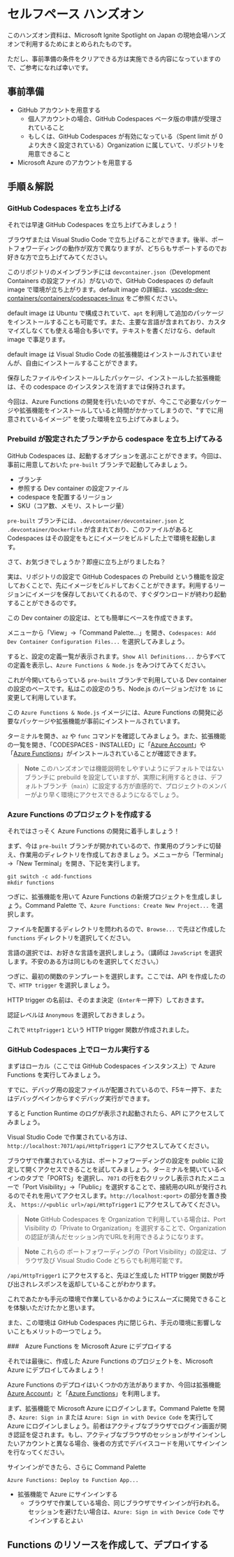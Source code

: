 # セルフペース ハンズオン

このハンズオン資料は、Microsoft Ignite Spotlight on Japan の現地会場ハンズオンで利用するためにまとめられたものです。

ただし、事前準備の条件をクリアできる方は実施できる内容になっていますので、ご参考になれば幸いです。


## 事前準備

- GitHub アカウントを用意する
  - 個人アカウントの場合、GitHub Codespaces ベータ版の申請が受理されていること
  - もしくは、GitHub Codespaces が有効になっている（Spent limit が 0 より大きく設定されている）Organization に属していて、リポジトリを用意できること
- Microsoft Azure のアカウントを用意する


## 手順＆解説

### GitHub Codespaces を立ち上げる

それでは早速 GitHub Codespaces を立ち上げてみましょう！

ブラウザまたは Visual Studio Code で立ち上げることができます。後半、ポートフォワーディングの動作が双方で異なりますが、どちらもサポートするのでお好きな方で立ち上げてみてください。

このリポジトリのメインブランチには `devcontainer.json`（Development Containers の設定ファイル）がないので、GitHub Codespaces の default image で環境が立ち上がります。default image の詳細は、[vscode-dev-containers/containers/codespaces-linux](https://aka.ms/ghcs-default-image) をご参照ください。

default image は Ubuntu で構成されていて、`apt` を利用して追加のパッケージをインストールすることも可能です。また、主要な言語が含まれており、カスタマイズしなくても使える場合も多いです。テキストを書くだけなら、default image で事足ります。

default image は Visual Studio Code の拡張機能はインストールされていませんが、自由にインストールすることができます。

保存したファイルやインストールしたパッケージ、インストールした拡張機能は、その codespace のインスタンスを消すまでは保持されます。

今回は、Azure Functions の開発を行いたいのですが、今ここで必要なパッケージや拡張機能をインストールしていると時間がかかってしまうので、"すでに用意されているイメージ" を使った環境を立ち上げてみましょう。


### Prebuild が設定されたブランチから codespace を立ち上げてみる

GitHub Codespaces は、起動するオプションを選ぶことができます。今回は、事前に用意しておいた `pre-built` ブランチで起動してみましょう。

- ブランチ
- 参照する Dev container の設定ファイル
- codespace を配置するリージョン
- SKU（コア数、メモリ、ストレージ量）

`pre-built` ブランチには、`.devcontainer/devcontainer.json` と `.devcontainer/Dockerfile` が含まれており、このファイルがあると Codespaces はその設定をもとにイメージをビルドした上で環境を起動します。

さて、お気づきでしょうか？即座に立ち上がりましたね？

実は、リポジトリの設定で GitHub Codespaces の Prebuild という機能を設定しておくことで、先にイメージをビルドしておくことができます。利用するリージョンにイメージを保存しておいてくれるので、すぐダウンロードが終わり起動することができるのです。

この Dev container の設定は、とても簡単にベースを作成できます。

メニューから「View」→「Command Palette...」を開き、`Codespaces: Add Dev Container Configuration Files...` を選択してみましょう。

すると、設定の定義一覧が表示されます。`Show All Definitions...` からすべての定義を表示し、`Azure Functions & Node.js` をみつけてみてください。

これが今開いてもらっている `pre-built` ブランチで利用している Dev container の設定のベースです。私はこの設定のうち、Node.js のバージョンだけを `16` に変更して利用しています。

この `Azure Functions & Node.js` イメージには、Azure Functions の開発に必要なパッケージや拡張機能が事前にインストールされています。

ターミナルを開き、`az` や `func` コマンドを確認してみましょう。また、拡張機能の一覧を開き、「CODESPACES - INSTALLED」に「[Azure Account](https://marketplace.visualstudio.com/items?itemName=ms-vscode.azure-account)」や「[Azure Functions](https://marketplace.visualstudio.com/items?itemName=ms-azuretools.vscode-azurefunctions)」がインストールされていることが確認できます。

> **Note** このハンズオンでは機能説明をしやすいようにデフォルトではないブランチに prebuild を設定していますが、実際に利用するときは、デフォルトブランチ（`main`）に設定する方が直感的で、プロジェクトのメンバーがより早く環境にアクセスできるようになるでしょう。


### Azure Functions のプロジェクトを作成する

それではさっそく Azure Functions の開発に着手しましょう！


まず、今は `pre-built` ブランチが開かれているので、作業用のブランチに切替え、作業用のディレクトリを作成しておきましょう。メニューから「Terminal」→「New Terminal」を開き、下記を実行します。

```
git switch -c add-functions
mkdir functions
```

つぎに、拡張機能を用いて Azure Functions の新規プロジェクトを生成しましょう。Command Palette で、`Azure Functions: Create New Project...` を選択します。

ファイルを配置するディレクトリを問われるので、`Browse...` で先ほど作成した `functions` ディレクトリを選択してください。

言語の選択では、お好きな言語を選択しましょう。（講師は `JavaScript` を選択します。不安のある方は同じものを選択してください。）

つぎに、最初の関数のテンプレートを選択します。ここでは、API を作成したので、`HTTP trigger` を選択しましょう。

HTTP trigger の名前は、そのまま決定（`Enter`キー押下）しておきます。

認証レベルは `Anonymous` を選択しておきましょう。

これで `HttpTrigger1` という HTTP trigger 関数が作成されました。


### GitHub Codespaces 上でローカル実行する

まずはローカル（ここでは GitHub Codespaces インスタンス上）で Azure Functions を実行してみましょう。

すでに、デバッグ用の設定ファイルが配置されているので、F5キー押下、またはデバッグペインからすぐデバッグ実行ができます。

すると Function Runtime のログが表示され起動されたら、API にアクセスしてみましょう。

Visual Studio Code で作業されている方は、`http://localhost:7071/api/HttpTrigger1` にアクセスしてみてください。

ブラウザで作業されている方は、ポートフォワーディングの設定を public に設定して開くアクセスできることを試してみましょう。ターミナルを開いているペインのタブで「PORTS」を選択し、`7071` の行を右クリックし表示されたメニューで「Port Visibility」→「Public」を選択することで、接続用のURLが発行されるのでそれを用いてアクセスします。`http://localhost:<port>` の部分を置き換え、 `https://<public url>/api/HttpTrigger1` にアクセスしてみてください。

> **Note** GitHub Codespaces を Organization で利用している場合は、Port Visibility の「Private to Organization」を選択することで、Organization の認証が済んだセッション内でURLを利用できるようになります。

> **Note** これらの ポートフォワーディングの「Port Visibility」の設定は、ブラウザ及び Visual Studio Code どちらでも利用可能です。

`/api/HttpTrigger1` にアクセスすると、先ほど生成した HTTP trigger 関数が呼び出されレスポンスを返却していることがわかります。

これであたかも手元の環境で作業しているかのようにスムーズに開発できることを体験いただけたかと思います。

また、この環境は GitHub Codespaces 内に閉じられ、手元の環境に影響しないこともメリットの一つでしょう。


###　Azure Functions を Microsoft Azure にデプロイする

それでは最後に、作成した Azure Functions のプロジェクトを、Microsoft Azure にデプロイしてみましょう！

Azure Functions のデプロイはいくつかの方法がありますか、今回は拡張機能[Azure Account](https://marketplace.visualstudio.com/items?itemName=ms-vscode.azure-account)」と「[Azure Functions](https://marketplace.visualstudio.com/items?itemName=ms-azuretools.vscode-azurefunctions)」を利用します。

まず、拡張機能で Microsoft Azure にログインします。Command Palette を開き、`Azure: Sign in` または `Azure: Sign in with Device Code` を実行して Azure にログインしましょう。前者はアクティブなブラウザでログイン画面が開き認証を促されます。もし、アクティブなブラウザのセッションがサインインしたいアカウントと異なる場合、後者の方式でデバイスコードを用いてサインインを行なってください。

サインインができたら、さらに Command Palette 

`Azure Functions: Deploy to Function App...` 

- 拡張機能で Azure にサインインする
  - ブラウザで作業している場合、同じブラウザでサインインが行われる。セッションを避けたい場合は、`Azure: Sign in with Device Code` でサインインするとよい


## Functions のリソースを作成して、デプロイする

